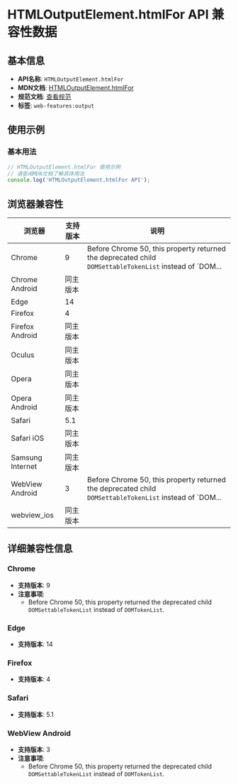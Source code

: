 # HTMLOutputElement.htmlFor API 兼容性数据

## 基本信息

- **API名称**: `HTMLOutputElement.htmlFor`
- **MDN文档**: [HTMLOutputElement.htmlFor](https://developer.mozilla.org/docs/Web/API/HTMLOutputElement/htmlFor)
- **规范文档**: [查看规范](https://html.spec.whatwg.org/multipage/form-elements.html#dom-output-htmlfor)
- **标签**: `web-features:output`

## 使用示例

### 基本用法

```javascript
// HTMLOutputElement.htmlFor 使用示例
// 请查阅MDN文档了解具体用法
console.log('HTMLOutputElement.htmlFor API');
```

## 浏览器兼容性

| 浏览器 | 支持版本 | 说明 |
|--------|----------|------|
| Chrome | 9 | Before Chrome 50, this property returned the deprecated child `DOMSettableTokenList` instead of `DOM... |
| Chrome Android | 同主版本 |  |
| Edge | 14 |  |
| Firefox | 4 |  |
| Firefox Android | 同主版本 |  |
| Oculus | 同主版本 |  |
| Opera | 同主版本 |  |
| Opera Android | 同主版本 |  |
| Safari | 5.1 |  |
| Safari iOS | 同主版本 |  |
| Samsung Internet | 同主版本 |  |
| WebView Android | 3 | Before Chrome 50, this property returned the deprecated child `DOMSettableTokenList` instead of `DOM... |
| webview_ios | 同主版本 |  |

## 详细兼容性信息

### Chrome

- **支持版本**: 9
- **注意事项**:
  - Before Chrome 50, this property returned the deprecated child `DOMSettableTokenList` instead of `DOMTokenList`.

### Edge

- **支持版本**: 14

### Firefox

- **支持版本**: 4

### Safari

- **支持版本**: 5.1

### WebView Android

- **支持版本**: 3
- **注意事项**:
  - Before Chrome 50, this property returned the deprecated child `DOMSettableTokenList` instead of `DOMTokenList`.


